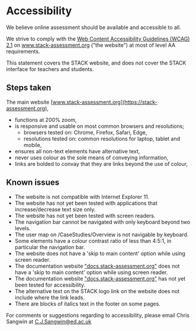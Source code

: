 # Accessibility

We believe online assessment should be available and accessible to all.

We strive to comply with the <a href="https://www.w3.org/TR/WCAG21/">Web Content Accessibility Guidelines (WCAG) 2.1</a> on www.stack-assessment.org ("the website") at most of level AA requirements.

This statement covers the STACK website, and does not cover the STACK interface for teachers and students.

## Steps taken

The main website [www.stack-assessment.org](https://stack-assessment.org),

* functions at 200% zoom,
* is responsive and usable on most common browsers and resolutions;
  * browsers tested on: Chrome, Firefox, Safari, Edge,
  * resolutions tested on: common resolutions for laptop, tablet and mobile,
* ensures all non-text elements have alternative text,
* never uses colour as the sole means of conveying information,
* links are bolded to convay that they are links beyond the use of colour,


## Known issues

* The website is not compatible with Internet Explorer 11.
* The website has not yet been tested with applications that increase/decrease text size only.
* The website has not yet been tested with screen readers.
* The navigation bar cannot be navigated with only keyboard beyond two levels.
* The user map on /CaseStudies/Overview is not navigable by keyboard.
* Some elements have a colour contrast ratio of less than 4:5:1, in particular the navigation bar.
* The website does not have a 'skip to main content' option while using screen reader. 
* The documentation website ["docs.stack-assessment.org"](https://docs.stack-assessment.org) does not have a 'skip to main content' option while using screen reader.
* The documentation website ["docs.stack-assessment.org"](https://docs.stack-assessment.org) has not yet been tested for accessibility.
* The alternative text on the STACK logo link on the website does not include where the link leads.
* There are blocks of italics text in the footer on some pages.

For comments or suggestions regarding to accessibility, please email Chris Sangwin at <a href="mailto:C.J.Sangwin@ed.ac.uk">C.J.Sangwin@ed.ac.uk</a>